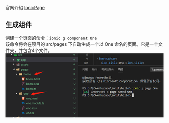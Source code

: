 官网介绍 [IonicPage](https://ionicframework.com/docs/api/navigation/IonicPage/) <br>

## 生成组件
创建一个页面的命令：`ionic g component One` <br>
该命令将会在项目的 src/pages 下自动生成一个以 One 命名的页面。它是一个文件夹，并包含4个文件。
![003.png](assets/images/003.png)